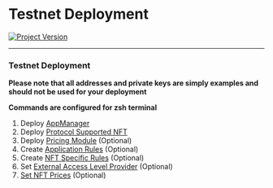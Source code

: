 # Testnet Deployment
[![Project Version][version-image]][version-url]

---

### Testnet Deployment

**Please note that all addresses and private keys are simply examples and should not be used for your deployment**

**Commands are configured for zsh terminal**

1. Deploy [AppManager][deployAppManager-url]
2. Deploy [Protocol Supported NFT][deployProtocolSupportedNft-url]  
3. Deploy [Pricing Module][deployPricingModule-url] (Optional)
4.  Create [Application Rules][createAppRules-url] (Optional)    
5.  Create [NFT Specific Rules][createNftRules-url] (Optional)    
6.  Set [External Access Level Provider][externalAccessLevelProvider-url] (Optional)
7.  [Set NFT Prices][settingNftPrice-url] (Optional)
    

<!-- These are the body links -->
[deployAppManager-url]: ../DEPLOY-APPMANAGER.md
[deployNftHandler-url]: ./DEPLOY-NFTHANDLER.md
[deployPricingModule-url]: ../DEPLOY-PRICING.md
[createAppRules-url]: ../CREATE-APP-RULES.md
[createNftRules-url]: ../CREATE-NFT-RULES.md
[externalAccessLevelProvider-url]: ../../accessTier/EXTERNAL-ACCESS-LEVEL-PROVIDER.md
[deployProtocolSupportedNft-url]: ./DEPLOY-NFT.md
[settingNftPrice-url]: ./NFT-PRICING.md

<!-- These are the header links -->
[version-image]: https://img.shields.io/badge/Version-1.1.0-brightgreen?style=for-the-badge&logo=appveyor
[version-url]: https://github.com/thrackle-io/Tron